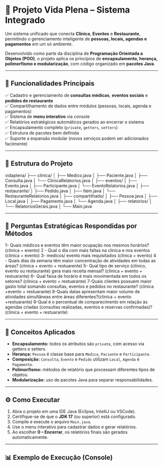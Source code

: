 # 🌿 Projeto Vida Plena – Sistema Integrado

Um sistema unificado que conecta **Clínica**, **Eventos** e **Restaurante**, permitindo o gerenciamento inteligente de **pessoas, locais, agendas e pagamentos** em um só ambiente.

Desenvolvido como parte da disciplina de **Programação Orientada a Objetos (POO)**, o projeto aplica os princípios de **encapsulamento, herança, polimorfismo e modularização**, com código organizado em **pacotes Java**.

---

## 🚀 Funcionalidades Principais

✅ Cadastro e gerenciamento de **consultas médicas**, **eventos sociais** e **pedidos de restaurante**  
✅ Compartilhamento de dados entre módulos (pessoas, locais, agenda e pagamentos)  
✅ Sistema de **menu interativo** via console  
✅ Relatórios estratégicos automáticos gerados ao encerrar o sistema  
✅ Encapsulamento completo (`private`, `getters`, `setters`)  
✅ Estrutura de pacotes bem definida  
✅ Suporte a expansão modular (novos serviços podem ser adicionados facilmente)

---

## 🧩 Estrutura do Projeto

vidaplena/
├── clinica/
│ ├── Medico.java
│ ├── Paciente.java
│ ├── Consulta.java
│ └── ClinicaRelatorios.java
│
├── eventos/
│ ├── Evento.java
│ ├── Participante.java
│ └── EventoRelatorios.java
│
├── restaurante/
│ ├── Pedido.java
│ ├── Item.java
│ └── RestauranteRelatorios.java
│
├── compartilhado/
│ ├── Pessoa.java
│ ├── Local.java
│ ├── Pagamento.java
│ └── Agenda.java
│
├── relatorios/
│ └── RelatoriosGerais.java
│
└── Main.java


---

## 🧠 Perguntas Estratégicas Respondidas por Métodos
1- Quais médicos e eventos têm maior ocupação nos mesmos horários? (clinica + evento)
2 - Qual o dia com mais faltas na clinica e nos eventos (clinica + evento)
3- medicos/ evento mais requisitados (clinica + evento)
4 - Quais dias da semana têm maior concentração de atividades em todas as áreas? (clinica + evento + restuarente)
5- Qual tipo de serviço (clínico, evento ou restaurante) gera mais receita mensal? (clinica + evento + restuarante)
6- Qual faixa de horário é mais movimentada em todos os setores? (clinica + evento + restuarante)
7-Quais clientes possuem maior gasto total somando consultas, eventos e pedidos no restaurante? (clinica +evento + restuarante)
8-Quais datas apresentam maior volume de atividades simultâneas entre áreas diferentes?(clinica + evento +restuarante)
9-Qual é o percentual de comparecimento em relação às agendas criadas (consultas realizadas, eventos e reservas confirmadas)? (clinica + evento + restuarante)


---

## 🧱 Conceitos Aplicados

- **Encapsulamento:** todos os atributos são `private`, com acesso via getters e setters.  
- **Herança:** `Pessoa` é classe base para `Medico`, `Paciente` e `Participante`.  
- **Composição:** `Consulta`, `Evento` e `Pedido` utilizam `Local`, `Agenda` e `Pagamento`.  
- **Polimorfismo:** métodos de relatório que processam diferentes tipos de objetos.  
- **Modularização:** uso de pacotes Java para separar responsabilidades.  

---

## ⚙️ Como Executar

1. Abra o projeto em uma IDE Java (Eclipse, IntelliJ ou VSCode).  
2. Certifique-se de que o **JDK 17** (ou superior) está configurado.  
3. Compile e execute o arquivo `Main.java`.  
4. Use o menu interativo para cadastrar dados e gerar relatórios.  
5. Ao escolher **0 – Encerrar**, os relatórios finais são gerados automaticamente.

---

## 📊 Exemplo de Execução (Console)